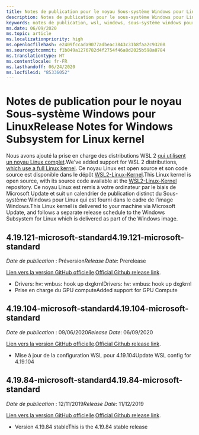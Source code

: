 ```yaml
---
title: Notes de publication pour le noyau Sous-système Windows pour Linux
description: Notes de publication pour le sous-système Windows pour Linux.  Mises à jour tous les mois.
keywords: notes de publication, wsl, windows, sous-système windows pour linux, sous-système windows, ubuntu, noyau
ms.date: 06/09/2020
ms.topic: article
ms.localizationpriority: high
ms.openlocfilehash: e2409fccada9077adbeac3843c31b8faa2c93208
ms.sourcegitcommit: f1b049a1276782d4f2754f46a8d2025b598a0784
ms.translationtype: HT
ms.contentlocale: fr-FR
ms.lasthandoff: 06/24/2020
ms.locfileid: "85336052"
---
```

# <a name="release-notes-for-windows-subsystem-for-linux-kernel"></a><span data-ttu-id="807c3-105">Notes de publication pour le noyau Sous-système Windows pour Linux</span><span class="sxs-lookup"><span data-stu-id="807c3-105">Release Notes for Windows Subsystem for Linux kernel</span></span>

<span data-ttu-id="807c3-106">Nous avons ajouté la prise en charge des distributions WSL 2 [qui utilisent un noyau Linux complet](https://devblogs.microsoft.com/commandline/shipping-a-linux-kernel-with-windows/).</span><span class="sxs-lookup"><span data-stu-id="807c3-106">We've added support for WSL 2 distributions, [which use a full Linux kernel](https://devblogs.microsoft.com/commandline/shipping-a-linux-kernel-with-windows/).</span></span> <span data-ttu-id="807c3-107">Ce noyau Linux est open source et son code source est disponible dans le dépôt [WSL2-Linux-Kernel](https://github.com/microsoft/WSL2-Linux-Kernel).</span><span class="sxs-lookup"><span data-stu-id="807c3-107">This Linux kernel is open source, with its source code available at the [WSL2-Linux-Kernel](https://github.com/microsoft/WSL2-Linux-Kernel) repository.</span></span> <span data-ttu-id="807c3-108">Ce noyau Linux est remis à votre ordinateur par le biais de Microsoft Update et suit un calendrier de publication distinct du Sous-système Windows pour Linux qui est fourni dans le cadre de l’image Windows.</span><span class="sxs-lookup"><span data-stu-id="807c3-108">This Linux kernel is delivered to your machine via Microsoft Update, and follows a separate release schedule to the Windows Subsystem for Linux which is delivered as part of the Windows image.</span></span>

## <a name="419121-microsoft-standard"></a><span data-ttu-id="807c3-109">4.19.121-microsoft-standard</span><span class="sxs-lookup"><span data-stu-id="807c3-109">4.19.121-microsoft-standard</span></span>
<span data-ttu-id="807c3-110">*Date de publication* : Préversion</span><span class="sxs-lookup"><span data-stu-id="807c3-110">*Release Date*: Prerelease</span></span>

<span data-ttu-id="807c3-111">[Lien vers la version GitHub officielle](https://github.com/microsoft/WSL2-Linux-Kernel/releases/tag/4.19.121-microsoft-standard).</span><span class="sxs-lookup"><span data-stu-id="807c3-111">[Official Github release link](https://github.com/microsoft/WSL2-Linux-Kernel/releases/tag/4.19.121-microsoft-standard).</span></span>

* <span data-ttu-id="807c3-112">Drivers: hv: vmbus: hook up dxgkrnl</span><span class="sxs-lookup"><span data-stu-id="807c3-112">Drivers: hv: vmbus: hook up dxgkrnl</span></span>
* <span data-ttu-id="807c3-113">Prise en charge du GPU compute</span><span class="sxs-lookup"><span data-stu-id="807c3-113">Added support for GPU Compute</span></span>

## <a name="419104-microsoft-standard"></a><span data-ttu-id="807c3-114">4.19.104-microsoft-standard</span><span class="sxs-lookup"><span data-stu-id="807c3-114">4.19.104-microsoft-standard</span></span>
<span data-ttu-id="807c3-115">*Date de publication* : 09/06/2020</span><span class="sxs-lookup"><span data-stu-id="807c3-115">*Release Date*: 06/09/2020</span></span> 

<span data-ttu-id="807c3-116">[Lien vers la version GitHub officielle](https://github.com/microsoft/WSL2-Linux-Kernel/releases/tag/4.19.104-microsoft-standard).</span><span class="sxs-lookup"><span data-stu-id="807c3-116">[Official Github release link](https://github.com/microsoft/WSL2-Linux-Kernel/releases/tag/4.19.104-microsoft-standard).</span></span>

* <span data-ttu-id="807c3-117">Mise à jour de la configuration WSL pour 4.19.104</span><span class="sxs-lookup"><span data-stu-id="807c3-117">Update WSL config for 4.19.104</span></span>

## <a name="41984-microsoft-standard"></a><span data-ttu-id="807c3-118">4.19.84-microsoft-standard</span><span class="sxs-lookup"><span data-stu-id="807c3-118">4.19.84-microsoft-standard</span></span>
<span data-ttu-id="807c3-119">*Date de publication* : 12/11/2019</span><span class="sxs-lookup"><span data-stu-id="807c3-119">*Release Date*: 11/12/2019</span></span> 

<span data-ttu-id="807c3-120">[Lien vers la version GitHub officielle](https://github.com/microsoft/WSL2-Linux-Kernel/releases/tag/4.19.84-microsoft-standard).</span><span class="sxs-lookup"><span data-stu-id="807c3-120">[Official Github release link](https://github.com/microsoft/WSL2-Linux-Kernel/releases/tag/4.19.84-microsoft-standard).</span></span>

* <span data-ttu-id="807c3-121">Version 4.19.84 stable</span><span class="sxs-lookup"><span data-stu-id="807c3-121">This is the 4.19.84 stable release</span></span>

